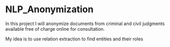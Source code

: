 # NLP_Anonymization

In this project I will anonymize documents from criminal and civil judgments available free of charge online for consultation.

My idea is to use relation extraction to find entities and their roles